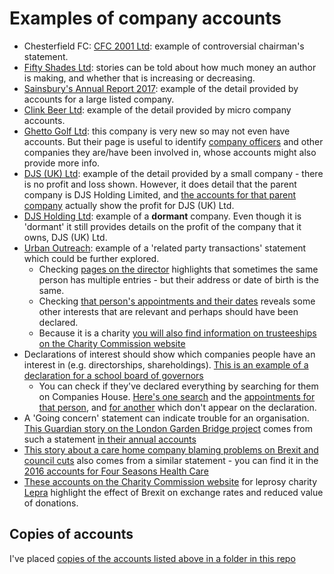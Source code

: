 # Examples of company accounts

* Chesterfield FC: [CFC 2001 Ltd](https://beta.companieshouse.gov.uk/company/04273743/filing-history): example of controversial chairman's statement.
* [Fifty Shades Ltd](https://beta.companieshouse.gov.uk/company/07934674/filing-history): stories can be told about how much money an author is making, and whether that is increasing or decreasing.
* [Sainsbury's Annual Report 2017](https://www.about.sainsburys.co.uk/investors/annual-report-2017): example of the detail provided by accounts for a large listed company.
* [Clink Beer Ltd](https://beta.companieshouse.gov.uk/company/10175510/filing-history): example of the detail provided by micro company accounts.
* [Ghetto Golf Ltd](https://beta.companieshouse.gov.uk/company/10775584/officers): this company is very new so may not even have accounts. But their page is useful to identify [company officers](https://beta.companieshouse.gov.uk/company/10775584/officers) and other companies they are/have been involved in, whose accounts might also provide more info.
* [DJS (UK) Ltd](https://beta.companieshouse.gov.uk/company/07952979/filing-history): example of the detail provided by a small company - there is no profit and loss shown. However, it does detail that the parent company is DJS Holding Limited, and [the accounts for that parent company](https://beta.companieshouse.gov.uk/company/08499088/filing-history) actually show the profit for DJS (UK) Ltd.
* [DJS Holding Ltd](https://beta.companieshouse.gov.uk/company/08499088/filing-history): example of a **dormant** company. Even though it is 'dormant' it still provides details on the profit of the company that it owns, DJS (UK) Ltd.
* [Urban Outreach](https://beta.companieshouse.gov.uk/company/03019108/filing-history): example of a 'related party transactions' statement which could be further explored.
  * Checking [pages on the director](https://beta.companieshouse.gov.uk/search?q=sam+lancaster) highlights that sometimes the same person has multiple entries - but their address or date of birth is the same.
  * Checking [that person's appointments and their dates](https://beta.companieshouse.gov.uk/officers/x4LVAO9uIaECmE9i-Ql2iVCz5_I/appointments) reveals some other interests that are relevant and perhaps should have been declared.
  * Because it is a charity [you will also find information on trusteeships on the Charity Commission website](http://beta.charitycommission.gov.uk/charity-details/?regid=1044203&subid=0)
* Declarations of interest should show which companies people have an interest in (e.g. directorships, shareholdings). [This is an example of a declaration for a school board of governors]( http://www.vyners.hillingdon.sch.uk/attachments/download.asp?file=2744&type=pdf)
  * You can check if they've declared everything by searching for them on Companies House. [Here's one search](https://beta.companieshouse.gov.uk/company/07796938/officers) and the [appointments for that person](https://beta.companieshouse.gov.uk/officers/OLzlP_d49cU45o3w8XTXfkZ0qVo/appointments), and [for another](https://beta.companieshouse.gov.uk/officers/-1LyqMyHWGXvjVOi6RFHor_dI-Q/appointments) which don't appear on the declaration.
* A 'Going concern' statement can indicate trouble for an organisation. [This Guardian story on the London Garden Bridge project](https://www.theguardian.com/politics/2017/jan/11/london-garden-bridge-project-future-doubt-trustees) comes from such a statement [in their annual accounts](https://beta.companieshouse.gov.uk/company/08755461/filing-history)
* [This story about a care home company blaming problems on Brexit and council cuts](https://www.theguardian.com/business/2017/nov/15/debt-laden-four-seasons-health-care-suffers-275m-loss) also comes from a similar statement - you can find it in the [2016 accounts for Four Seasons Health Care](https://beta.companieshouse.gov.uk/company/FC016792/filing-history)
* [These accounts on the Charity Commission website](http://apps.charitycommission.gov.uk/Accounts/Ends51/0000213251_AC_20170331_E_C.PDF) for leprosy charity [Lepra](http://beta.charitycommission.gov.uk/charity-details/?regid=213251&subid=0) highlight the effect of Brexit on exchange rates and reduced value of donations.

## Copies of accounts

I've placed [copies of the accounts listed above in a folder in this repo](https://github.com/paulbradshaw/MED7369-Specialist-Investigative-Journalism/tree/master/accounts/exampleaccounts)

